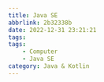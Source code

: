 ```yaml
---
title: Java SE
abbrlink: 2b32338b
date: 2022-12-31 23:21:21
tags:
tags:
    - Computer
    - Java SE
category: Java & Kotlin
---
```

